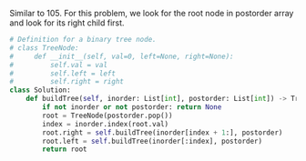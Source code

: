 Similar to 105. For this problem, we look for the root node in postorder array and look for its right child first.
```Python
# Definition for a binary tree node.
# class TreeNode:
#     def __init__(self, val=0, left=None, right=None):
#         self.val = val
#         self.left = left
#         self.right = right
class Solution:
    def buildTree(self, inorder: List[int], postorder: List[int]) -> TreeNode:
        if not inorder or not postorder: return None
        root = TreeNode(postorder.pop())
        index = inorder.index(root.val)
        root.right = self.buildTree(inorder[index + 1:], postorder)
        root.left = self.buildTree(inorder[:index], postorder)
        return root

```
